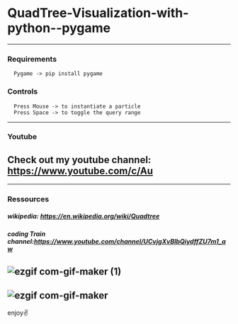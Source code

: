 # QuadTree-Visualization-with-python--pygame

--- 
### Requirements
      Pygame -> pip install pygame

### Controls
      Press Mouse -> to instantiate a particle
      Press Space -> to toggle the query range
---
### Youtube

  ## Check out my youtube channel: https://www.youtube.com/c/Au

---
### Ressources
   ##### wikipedia: https://en.wikipedia.org/wiki/Quadtree
   ##### coding Train channel:https://www.youtube.com/channel/UCvjgXvBlbQiydffZU7m1_aw 
![ezgif com-gif-maker (1)](https://user-images.githubusercontent.com/48150537/128624779-87958fdc-9758-4fc1-9d10-73587c5e603b.gif)
---
![ezgif com-gif-maker](https://user-images.githubusercontent.com/48150537/128624294-0841615c-e72e-476c-b810-e012da5f4512.gif)
---

enjoy✌️
